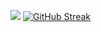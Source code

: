 
![](http://github-profile-summary-cards.vercel.app/api/cards/profile-details?username=muhammetvural&theme=2077)
[![GitHub Streak](https://streak-stats.demolab.com/?user=muhammetvural&theme=dark)](https://git.io/streak-stats)
